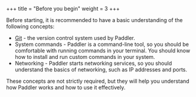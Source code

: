 +++
title = "Before you begin"
weight = 3
+++

Before starting, it is recommended to have a basic understanding of the following concepts:
- [Git](https://git-scm.com/doc) - the version control system used by Paddler.
- System commands - Paddler is a command-line tool, so you should be comfortable with running commands in your terminal. You should know how to install and run custom commands in your system.
- Networking - Paddler starts networking services, so you should understand the basics of networking, such as IP addresses and ports.

These concepts are not strictly required, but they will help you understand how Paddler works and how to use it effectively.
